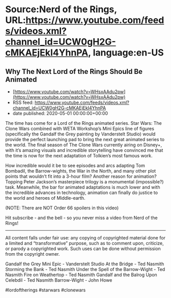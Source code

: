 # Source:Nerd of the Rings, URL:https://www.youtube.com/feeds/videos.xml?channel_id=UCW0gH2G-cMKAEjEkI4YhnPA, language:en-US

## Why The Next Lord of the Rings Should Be Animated
 - [https://www.youtube.com/watch?v=WHsxAAdu2pw](https://www.youtube.com/watch?v=WHsxAAdu2pw)
 - RSS feed: https://www.youtube.com/feeds/videos.xml?channel_id=UCW0gH2G-cMKAEjEkI4YhnPA
 - date published: 2020-05-01 00:00:00+00:00

The time has come for a Lord of the Rings animated series.  Star Wars: The Clone Wars combined with WETA Workshop’s Mini Epics line of figures (specifically the Gandalf the Grey painting by Vanderstelt Studio) would provide the perfect launching pad to bring the next great animated series to the world.  The final season of The Clone Wars currently airing on Disney+, with it’s amazing visuals and incredible storytelling have convinced me that the time is now for the next adaptation of Tolkien’s most famous work.

How incredible would it be to see episodes and arcs adapting Tom Bombadil, the Barrow-wights, the War in the North, and many other plot points that wouldn’t fit into a 3-hour film?  Another reason for animation?  Topping Peter Jackson’s masterpiece trilogy is a monumental (impossible?) task.  Meanwhile, the bar for animated adaptations is much lower and with the incredible advances in technology, animation can finally do justice to the world and heroes of Middle-earth.

(NOTE: There are NOT Order 66 spoilers in this video)

Hit subscribe - and the bell - so you never miss a video from Nerd of the Rings! 



-------------- 
All content falls under fair use: any copying of copyrighted material done for a limited and “transformative” purpose, such as to comment upon, criticize, or parody a copyrighted work. Such uses can be done without permission from the copyright owner.

Gandalf the Grey Mini Epic - Vanderstelt Studio
At the Bridge - Ted Nasmith
Storming the Bank - Ted Nasmith
Under the Spell of the Barrow-Wight - Ted Nasmith
Fire on Weathertop - Ted Nasmith
Gandalf and the Balrog Upon Celebdil - Ted Nasmith
Barrow-Wight - John Howe

#lordoftherings #starwars #clonewars

